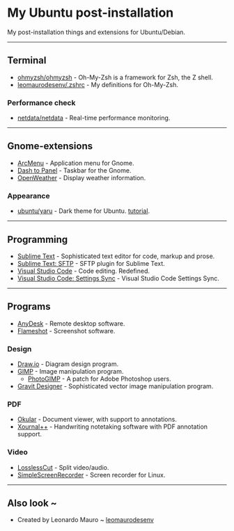 # My Ubuntu post-installation

My post-installation things and extensions for Ubuntu/Debian.

---
## Terminal

- [ohmyzsh/ohmyzsh](https://github.com/ohmyzsh/ohmyzsh) - Oh-My-Zsh is a framework for Zsh, the Z shell.
- [leomaurodesenv/.zshrc](https://gist.github.com/leomaurodesenv/ed4300bc2ac9fb4016c30d706b74983a) - My definitions for Oh-My-Zsh.

### Performance check

- [netdata/netdata](https://github.com/netdata/netdata) - Real-time performance monitoring.

---
## Gnome-extensions

- [ArcMenu](https://extensions.gnome.org/extension/3628/arcmenu/) - Application menu for Gnome.
- [Dash to Panel](https://extensions.gnome.org/extension/1160/dash-to-panel/) - Taskbar for the Gnome.
- [OpenWeather](https://extensions.gnome.org/extension/750/openweather/) - Display weather information.

### Appearance

- [ubuntu/yaru](https://github.com/ubuntu/yaru) - Dark theme for Ubuntu. [tutorial](https://www.omgubuntu.co.uk/2020/04/enable-full-dark-mode-in-ubuntu-20-04).

---
## Programming

- [Sublime Text](https://www.sublimetext.com/) - Sophisticated text editor for code, markup and prose.
- [Sublime Text: SFTP](https://artisansweb.net/use-ftpsftp-sublime-text/) - SFTP plugin for Sublime Text.
- [Visual Studio Code](https://code.visualstudio.com/) - Code editing. Redefined.
- [Visual Studio Code: Settings Sync](https://gist.github.com/leomaurodesenv/a5eb1493f611e4c710011f2da480cb2e) - Visual Studio Code Settings Sync.

---
## Programs

- [AnyDesk](https://anydesk.com/) - Remote desktop software.
- [Flameshot](https://flameshot.org/) - Screenshot software.

### Design

- [Draw.io](https://app.diagrams.net/) - Diagram design program.
- [GIMP](https://gitlab.gnome.org/GNOME/gimp) - Image manipulation program.
    - [PhotoGIMP](https://github.com/Diolinux/PhotoGIMP) - A patch for Adobe Photoshop users.
- [Gravit Designer](https://designer.gravit.io/) - Sophisticated vector image manipulation program.

### PDF

- [Okular](https://www.sublimetext.com/) - Document viewer, with support to annotations.
- [Xournal++](https://www.sublimetext.com/) - Handwriting notetaking software with PDF annotation support.


### Video

- [LosslessCut](https://github.com/mifi/lossless-cut) - Split video/audio.
- [SimpleScreenRecorder](https://github.com/MaartenBaert/ssr) - Screen recorder for Linux.

---
## Also look ~

- Created by Leonardo Mauro ~ [leomaurodesenv](https://github.com/leomaurodesenv/)
